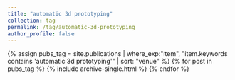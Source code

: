 ```yaml
---
title: "automatic 3d prototyping"
collection: tag
permalink: /tag/automatic-3d-prototyping
author_profile: false
---
```

{% assign pubs_tag = site.publications | where_exp:"item", "item.keywords contains 'automatic 3d prototyping'" | sort: "venue" %}
{% for post in pubs_tag %}
  {% include archive-single.html %}
{% endfor %}